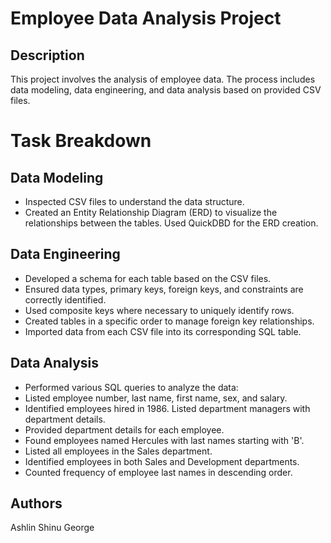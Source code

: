 # Employee Data Analysis Project
## Description
This project involves the analysis of employee data. The process includes data modeling, data engineering, and data analysis based on provided CSV files.

# Task Breakdown
## Data Modeling
* Inspected CSV files to understand the data structure.
* Created an Entity Relationship Diagram (ERD) to visualize the relationships between the tables. Used QuickDBD for the ERD creation.

## Data Engineering
* Developed a schema for each table based on the CSV files.
* Ensured data types, primary keys, foreign keys, and constraints are correctly identified.
* Used composite keys where necessary to uniquely identify rows.
* Created tables in a specific order to manage foreign key relationships.
* Imported data from each CSV file into its corresponding SQL table.

## Data Analysis
* Performed various SQL queries to analyze the data:
* Listed employee number, last name, first name, sex, and salary.
* Identified employees hired in 1986.
Listed department managers with department details.
* Provided department details for each employee.
* Found employees named Hercules with last names starting with 'B'.
* Listed all employees in the Sales department.
* Identified employees in both Sales and Development departments.
* Counted frequency of employee last names in descending order.

## Authors
Ashlin Shinu George